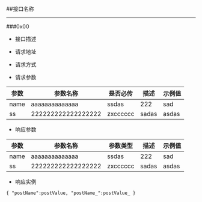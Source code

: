
##接口名称
***
###0x00
* 接口描述

* 请求地址

* 请求方式

* 请求参数

|参数|参数名称|是否必传|描述|示例值|
|----|--------|--------|----|------|
|name|aaaaaaaaaaaaaa|ssdas|222|sad|
|ss|222222222222222222|zxcccccc|sadas|asdas|

* 响应参数

|参数|参数名称|参数类型|描述|示例值|
|----|--------|--------|----|------|
|name|aaaaaaaaaaaaaa|ssdas|222|sad|
|ss|222222222222222222|zxcccccc|sadas|asdas|

* 响应实例

`
	{
		"postName":postValue,
		"postName_":postValue_
	}
`
